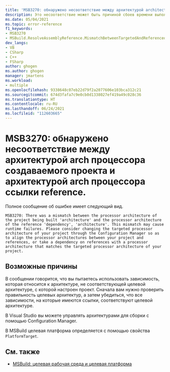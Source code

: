 ```yaml
---
title: 'MSB3270: обнаружено несоответствие между архитектурой architecture процессора создаваемого проекта и архитектурой architecture процессора ссылки reference.'
description: Это несоответствие может быть причиной сбоев времени выполнения. Рекомендуется изменить целевую архитектуру процессора проекта с помощью Configuration Manager, чтобы согласовать архитектуры процессоров между вашим проектом и ссылками, или принять зависимость от ссылок с архитектурой процессора, которая соответствует целевой архитектуре процессора вашего проекта.
ms.date: 05/04/2021
ms.topic: error-reference
f1_keywords:
- MSB3270
- MSBuild.ResolveAssemblyReference.MismatchBetweenTargetedAndReferencedArch
dev_langs:
- VB
- CSharp
- C++
- FSharp
author: ghogen
ms.author: ghogen
manager: jmartens
ms.workload:
- multiple
ms.openlocfilehash: 9338648c07eb22d79f2a2077606e103bca312c21
ms.sourcegitcommit: 674d3fafa7c9e0cb0d1338027ef419a49c028c36
ms.translationtype: HT
ms.contentlocale: ru-RU
ms.lasthandoff: 06/24/2021
ms.locfileid: "112603665"
---
```

# <a name="msb3270-there-was-a-mismatch-between-the-processor-architecture-of-the-project-being-built-arch-and-the-processor-architecture-of-the-reference-reference-arch"></a>MSB3270: обнаружено несоответствие между архитектурой arch процессора создаваемого проекта и архитектурой arch процессора ссылки reference.

Полное сообщение об ошибке имеет следующий вид.

```output
MSB3270: There was a mismatch between the processor architecture of the project being built 'architecture' and the processor architecture of the reference 'dependency', 'architecture'. This mismatch may cause runtime failures. Please consider changing the targeted processor architecture of your project through the Configuration Manager so as to align the processor architectures between your project and references, or take a dependency on references with a processor architecture that matches the targeted processor architecture of your project.
```

## <a name="possible-causes"></a>Возможные причины

В сообщении говорится, что вы пытаетесь использовать зависимость, которая относится к архитектуре, не соответствующей целевой архитектуре, с которой настроен проект. Сначала вам нужно проверить правильность целевых архитектур, а затем убедиться, что все зависимости, на которые имеются ссылки, соответствуют целевой архитектуре. 

В Visual Studio вы можете управлять архитектурами для сборки с помощью Configuration Manager.

В MSBuild целевая платформа определяется с помощью свойства `PlatformTarget`.

## <a name="see-also"></a>См. также

- [MSBuild: целевая рабочая среда и целевая платформа](../msbuild-target-framework-and-target-platform.md)
